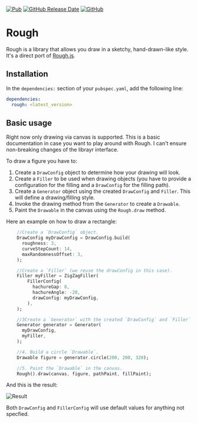 [![Pub](https://img.shields.io/pub/v/rough?label=latest%20version)](https://pub.dev/packages/rough)
[![GitHub Release Date](https://img.shields.io/github/release-date/sergiandreplace/flutter_rough)](https://pub.dev/packages/rough)
[![GitHub](https://img.shields.io/github/license/sergiandreplace/flutter_rough)](https://github.com/sergiandreplace/flutter_rough/blob/master/LICENSE)

# Rough

Rough is a library that allows you draw in a sketchy, hand-drawn-like style. It's a direct port of [Rough.js](https://roughjs.com/).

## Installation

In the `dependencies:` section of your `pubspec.yaml`, add the following line:

```yaml
dependencies:
  rough: <latest_version>
```
## Basic usage

Right now only drawing via canvas is supported. This is a basic documentation in case you want to play around with Rough. I can't ensure non-breaking changes of the librayr interface.

To draw a figure you have to:

1. Create a `DrawConfig` object to determine how your drawing will look.
2. Create a `Filler` to be used when drawing objects (you have to provide a configuration for the filling and a `DrawConfig` for the filling path).
3. Create a `Generator` object using the created `DrawConfig` and `Filler`. This will define a drawing/filling style.
4. Invoke the drawing method from the `Generator` to create a `Drawable`.
5. Paint the `Drawable` in the canvas using the `Rough.draw` method.

Here an example on how to draw a rectangle:

```dart
    //Create a `DrawConfig` object.
    DrawConfig myDrawConfig = DrawConfig.build(
      roughness: 3,
      curveStepCount: 14,
      maxRandomnessOffset: 3,
    );

    //Create a `Filler` (we reuse the drawConfig in this case).
    Filler myFiller = ZigZagFiller(
        FillerConfig(
          hachureGap: 8,
          hachureAngle: -20,
          drawConfig: myDrawConfig,
        ),
    );

    //3Create a `Generator` with the created `DrawConfig` and `Filler`
    Generator generator = Generator(
      myDrawConfig,
      myFiller,
    );

    //4. Build a circle `Drawable`.
    Drawable figure = generator.circle(200, 200, 320);

    //5. Paint the `Drawable` in the canvas.
    Rough().draw(canvas, figure, pathPaint, fillPaint);
```

And this is the result:

![Result](https://raw.githubusercontent.com/sergiandreplace/flutter_rough/master/screenshots/circle.png)

Both `DrawConfig` and `FillerConfig` will use default values for anything not specfied.
